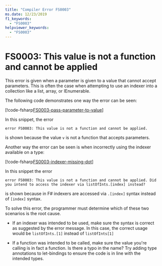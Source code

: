 ```yaml
---
title: "Compiler Error FS0003"
ms.date: 12/23/2019
f1_keywords:
  - "FS0003"
helpviewer_keywords:
  - "FS0003"
---
```


# FS0003: This value is not a function and cannot be applied

This error is given when a parameter is given to a value that cannot accept parameters.  This is often the case when attempting to use an indexer into a collection like a list, array, or IEnumerable.

The following code demonstrates one way the error can be seen:

[!code-fsharp[FS0003-pass-parameter-to-value](~/samples/snippets/fsharp/compiler-messages/fs0003.fs#2-4)]

In this snippet, the error

```text
error FS0003: This value is not a function and cannot be applied.
```

is shown because the value `v` is not a function that accepts parameters.

Another way the error can be seen is when incorrectly using the indexer available on a type:

[!code-fsharp[FS0003-indexer-missing-dot](~/samples/snippets/fsharp/compiler-messages/fs0003.fs#7-8)]

In this snippet the error

```text
error FS0003: This value is not a function and cannot be applied. Did you intend to access the indexer via listOfInts.[index] instead?
```

is shown because in F# indexers are accessed via `.[index]` syntax instead of `[index]` syntax.

To solve this error, the programmer must determine which of these two scenarios is the root cause.

- If an indexer was intended to be used, make sure the syntax is correct as suggested by the error message. In this case, the correct usage would be `listOfInts.[1]` instead of `listOfInts[1]`

- If a function was intended to be called, make sure the value you're calling is in fact a function. Is there a typo in the name? Try adding type annotations to let-bindings to ensure the code is in line with the intended types.
